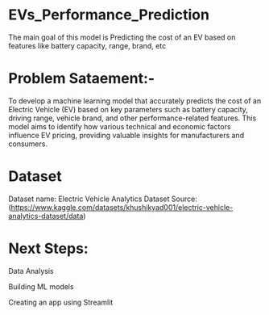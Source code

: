 # EVs_Performance_Prediction

The main goal of this model is Predicting the cost of an EV based on features like battery capacity, range, brand, etc

# Problem Sataement:-
  To develop a machine learning model that accurately predicts the cost of an Electric Vehicle (EV) based on key parameters such as battery capacity, driving range, vehicle brand, and other performance-related features. This model aims to identify how various technical and economic factors influence EV pricing, providing valuable insights for manufacturers and consumers.

# Dataset
Dataset name: Electric Vehicle Analytics Dataset
Source: (https://www.kaggle.com/datasets/khushikyad001/electric-vehicle-analytics-dataset/data)

# Next Steps:

Data Analysis

Building ML models

Creating an app using Streamlit
